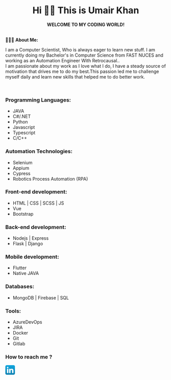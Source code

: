 # <div align="center">Hi 👋🏼 This is Umair Khan</div>
 <div align="center"><strong>WELCOME TO MY CODING WORLD!</strong></div>
<br>

👨🏽‍💻 **About Me:**
<p>I am a Computer Scientist, Who is always eager to learn new stuff. I am currently doing my Bachelor's in Computer Science from FAST NUCES and working as an Automation Engineer With Retrocausal..<br>
I am passionate about my work as I love what I do, I have a steady source of motivation that drives me to do my best.This passion led me to challenge myself daily and learn new skills that helped me to do better work. </p>
<br>

### Programming Languages:
- JAVA
- C#/.NET
- Python
- Javascript
- Typescript
- C/C++

### Automation Technologies:
- Selenium
- Appium
- Cypress
- Robotics Process Automation (RPA)

### Front-end development:
- HTML | CSS | SCSS | JS
- Vue
- Bootstrap

### Back-end development:
- Nodejs | Express
- Flask | Django


### Mobile development:
- Flutter
- Native JAVA

### Databases:
- MongoDB | Firebase | SQL

### Tools:
- AzureDevOps
- JIRA
- Docker
- Git
- Gitlab

### How to reach me ?

[<img src="./linkedin_icon.png" width="30" height="30">](https://www.linkedin.com/in/mumairkhan13/)
